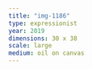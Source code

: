 ```yaml
---
title: "img-1186"
type: expressionist
year: 2019
dimensions: 30 x 38
scale: large
medium: oil on canvas
---
```

